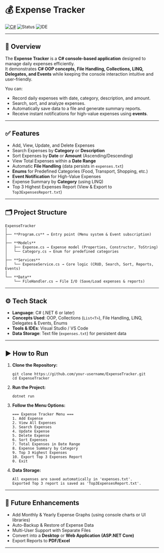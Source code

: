 # 💰 **Expense Tracker**

[![C#](https://img.shields.io/badge/Language-C%23-blue)](https://docs.microsoft.com/en-us/dotnet/csharp/)
![Status](https://img.shields.io/badge/Status-Completed-success)
![IDE](https://img.shields.io/badge/IDE-Visual%20Studio%20/VS%20Code-purple)

---
## 📌 **Overview**

The **Expense Tracker** is a **C# console-based application** designed to manage daily expenses efficiently.  
It demonstrates **C# OOP concepts, File Handling, Collections, LINQ, Delegates, and Events** while keeping the console interaction intuitive and user-friendly.

You can:  
- Record daily expenses with date, category, description, and amount.  
- Search, sort, and analyze expenses.  
- Automatically save data to a file and generate summary reports.  
- Receive instant notifications for high-value expenses using **events**.
---
## ✅ **Features**

- Add, View, Update, and Delete Expenses  
- Search Expenses by **Category** or **Description**  
- Sort Expenses by **Date** or **Amount** (Ascending/Descending)  
- View Total Expenses within a **Date Range**  
- Automatic **File Handling** (data persists in `expenses.txt`)  
- **Enums** for Predefined Categories (Food, Transport, Shopping, etc.)  
- **Event Notification** for High-Value Expenses  
- Expense Summary by **Category** (using LINQ)  
- Top 3 Highest Expenses Report (View & Export to `Top3ExpensesReport.txt`)
---
## 🗂 **Project Structure**

    ExpenseTracker  
    │  
    ├── **Program.cs** → Entry point (Menu system & Event subscription)  
    │  
    ├── **Models**  
    │   ├── Expense.cs → Expense model (Properties, Constructor, ToString)  
    │   └── Category.cs → Enum for predefined categories  
    │  
    ├── **Services**  
    │   └── ExpenseService.cs → Core logic (CRUD, Search, Sort, Reports, Events)  
    │  
    └── **Data**  
        └── FileHandler.cs → File I/O (Save/Load expenses & reports)
---
## ⚙ **Tech Stack**

- **Language**: C# (.NET 6 or later)  
- **Concepts Used**: OOP, Collections (`List<T>`), File Handling, LINQ, Delegates & Events, Enums  
- **Tools & IDEs**: Visual Studio / VS Code  
- **Data Storage**: Text file (`expenses.txt`) for persistent data
---
## ▶ **How to Run**

1. **Clone the Repository:**

       git clone https://github.com/your-username/ExpenseTracker.git
       cd ExpenseTracker

2. **Run the Project:**

       dotnet run

3. **Follow the Menu Options:**

       === Expense Tracker Menu ===
       1. Add Expense
       2. View All Expenses
       3. Search Expenses
       4. Update Expense
       5. Delete Expense
       6. Sort Expenses
       7. Total Expenses in Date Range
       8. Expense Summary by Category
       9. Top 3 Highest Expenses
       10. Export Top 3 Expenses Report
       0. Exit

4. **Data Storage:**

       All expenses are saved automatically in 'expenses.txt'.
       Exported Top 3 report is saved as 'Top3ExpensesReport.txt'.
---
## 🚀 **Future Enhancements**

- Add Monthly & Yearly Expense Graphs (using console charts or UI libraries)  
- Auto-Backup & Restore of Expense Data  
- Multi-User Support with Separate Files  
- Convert into a **Desktop** or **Web Application (ASP.NET Core)**  
- Export Reports to **PDF/Excel**
---
